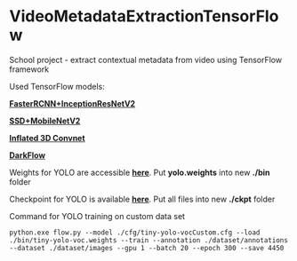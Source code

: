 # VideoMetadataExtractionTensorFlow
School project - extract contextual metadata from video using TensorFlow framework

Used TensorFlow models:<p/>
<a href="https://tfhub.dev/google/faster_rcnn/openimages_v4/inception_resnet_v2/1" target="_blank">**FasterRCNN+InceptionResNetV2**</a><p/>
<a href="https://tfhub.dev/google/openimages_v4/ssd/mobilenet_v2/1" target="_blank">**SSD+MobileNetV2**</a><p/>
<a href="https://tfhub.dev/deepmind/i3d-kinetics-600/1" target="_blank">**Inflated 3D Convnet**</a><p/>
<a href="https://github.com/thtrieu/darkflow" target="_blank">**DarkFlow**</a><p/>

Weights for YOLO are accessible <a href="https://drive.google.com/open?id=1EMLSQpShqaLLNhUIFNbWIHPoTqRjKIAo" target="_blank">**here**</a>. Put **yolo.weights** into new **./bin** folder

Checkpoint for YOLO is available <a href="https://drive.google.com/file/d/1RiGuBkW3W_hiU7F3tNXSm5wQAq7A2zOG/view?usp=sharing" target="_blank">**here**</a>. Put all files into new **./ckpt** folder

Command for YOLO training on custom data set
```
python.exe flow.py --model ./cfg/tiny-yolo-vocCustom.cfg --load ./bin/tiny-yolo-voc.weights --train --annotation ./dataset/annotations --dataset ./dataset/images --gpu 1 --batch 20 --epoch 300 --save 4450
```
